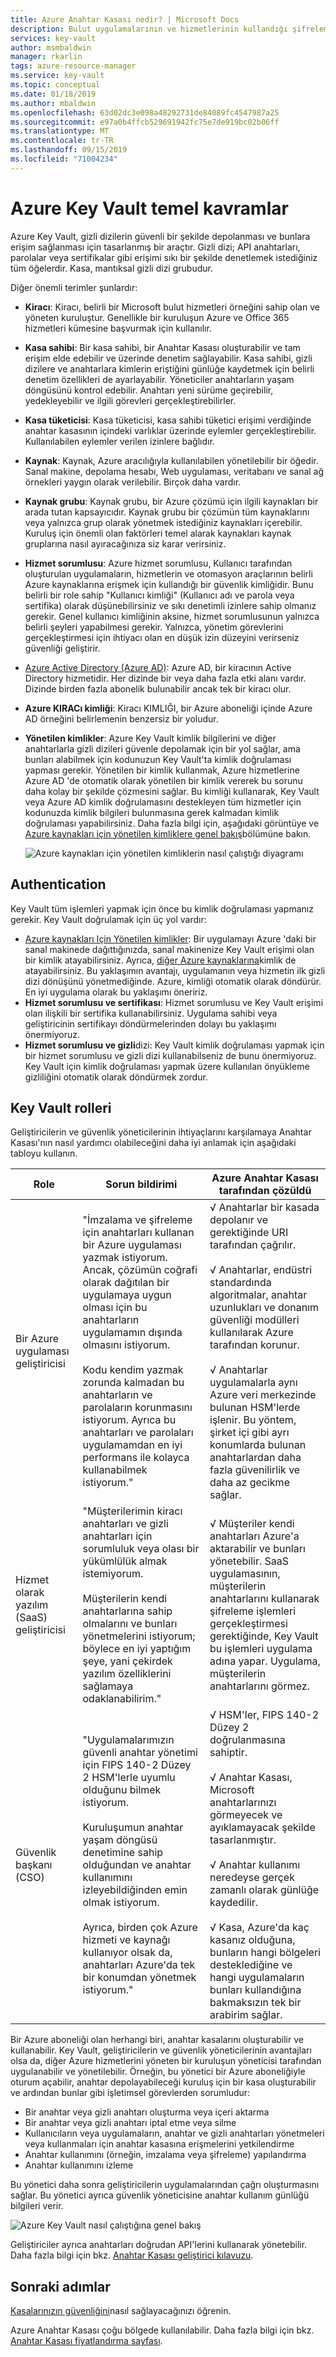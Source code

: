 ```yaml
---
title: Azure Anahtar Kasası nedir? | Microsoft Docs
description: Bulut uygulamalarının ve hizmetlerinin kullandığı şifreleme anahtarlarını ve gizli dizileri Azure Key Vault nasıl korutuını öğrenin.
services: key-vault
author: msmbaldwin
manager: rkarlin
tags: azure-resource-manager
ms.service: key-vault
ms.topic: conceptual
ms.date: 01/18/2019
ms.author: mbaldwin
ms.openlocfilehash: 63d02dc3e098a48292731de84089fc4547987a25
ms.sourcegitcommit: e97a0b4ffcb529691942fc75e7de919bc02b06ff
ms.translationtype: MT
ms.contentlocale: tr-TR
ms.lasthandoff: 09/15/2019
ms.locfileid: "71004234"
---
```

# <a name="azure-key-vault-basic-concepts"></a>Azure Key Vault temel kavramlar

Azure Key Vault, gizli dizilerin güvenli bir şekilde depolanması ve bunlara erişim sağlanması için tasarlanmış bir araçtır. Gizli dizi; API anahtarları, parolalar veya sertifikalar gibi erişimi sıkı bir şekilde denetlemek istediğiniz tüm öğelerdir. Kasa, mantıksal gizli dizi grubudur.

Diğer önemli terimler şunlardır:

- **Kiracı**: Kiracı, belirli bir Microsoft bulut hizmetleri örneğini sahip olan ve yöneten kuruluştur. Genellikle bir kuruluşun Azure ve Office 365 hizmetleri kümesine başvurmak için kullanılır.

- **Kasa sahibi**: Bir kasa sahibi, bir Anahtar Kasası oluşturabilir ve tam erişim elde edebilir ve üzerinde denetim sağlayabilir. Kasa sahibi, gizli dizilere ve anahtarlara kimlerin eriştiğini günlüğe kaydetmek için belirli denetim özellikleri de ayarlayabilir. Yöneticiler anahtarların yaşam döngüsünü kontrol edebilir. Anahtarı yeni sürüme geçirebilir, yedekleyebilir ve ilgili görevleri gerçekleştirebilirler.

- **Kasa tüketicisi**: Kasa tüketicisi, kasa sahibi tüketici erişimi verdiğinde anahtar kasasının içindeki varlıklar üzerinde eylemler gerçekleştirebilir. Kullanılabilen eylemler verilen izinlere bağlıdır.

- **Kaynak**: Kaynak, Azure aracılığıyla kullanılabilen yönetilebilir bir öğedir. Sanal makine, depolama hesabı, Web uygulaması, veritabanı ve sanal ağ örnekleri yaygın olarak verilebilir. Birçok daha vardır.

- **Kaynak grubu**: Kaynak grubu, bir Azure çözümü için ilgili kaynakları bir arada tutan kapsayıcıdır. Kaynak grubu bir çözümün tüm kaynaklarını veya yalnızca grup olarak yönetmek istediğiniz kaynakları içerebilir. Kuruluş için önemli olan faktörleri temel alarak kaynakları kaynak gruplarına nasıl ayıracağınıza siz karar verirsiniz.

- **Hizmet sorumlusu**: Azure hizmet sorumlusu, Kullanıcı tarafından oluşturulan uygulamaların, hizmetlerin ve otomasyon araçlarının belirli Azure kaynaklarına erişmek için kullandığı bir güvenlik kimliğidir. Bunu belirli bir role sahip "Kullanıcı kimliği" (Kullanıcı adı ve parola veya sertifika) olarak düşünebilirsiniz ve sıkı denetimli izinlere sahip olmanız gerekir. Genel kullanıcı kimliğinin aksine, hizmet sorumlusunun yalnızca belirli şeyleri yapabilmesi gerekir. Yalnızca, yönetim görevlerini gerçekleştirmesi için ihtiyacı olan en düşük izin düzeyini verirseniz güvenliği geliştirir.

- [Azure Active Directory (Azure AD)](../active-directory/active-directory-whatis.md): Azure AD, bir kiracının Active Directory hizmetidir. Her dizinde bir veya daha fazla etki alanı vardır. Dizinde birden fazla abonelik bulunabilir ancak tek bir kiracı olur.

- **Azure KIRACı kimliği**: Kiracı KIMLIĞI, bir Azure aboneliği içinde Azure AD örneğini belirlemenin benzersiz bir yoludur.

- **Yönetilen kimlikler**: Azure Key Vault kimlik bilgilerini ve diğer anahtarlarla gizli dizileri güvenle depolamak için bir yol sağlar, ama bunları alabilmek için kodunuzun Key Vault'ta kimlik doğrulaması yapması gerekir. Yönetilen bir kimlik kullanmak, Azure hizmetlerine Azure AD 'de otomatik olarak yönetilen bir kimlik vererek bu sorunu daha kolay bir şekilde çözmesini sağlar. Bu kimliği kullanarak, Key Vault veya Azure AD kimlik doğrulamasını destekleyen tüm hizmetler için kodunuzda kimlik bilgileri bulunmasına gerek kalmadan kimlik doğrulaması yapabilirsiniz. Daha fazla bilgi için, aşağıdaki görüntüye ve [Azure kaynakları için yönetilen kimliklere genel bakış](../active-directory/managed-identities-azure-resources/overview.md)bölümüne bakın.

    ![Azure kaynakları için yönetilen kimliklerin nasıl çalıştığı diyagramı](./media/key-vault-whatis/msi.png)

## <a name="authentication"></a>Authentication
Key Vault tüm işlemleri yapmak için önce bu kimlik doğrulaması yapmanız gerekir. Key Vault doğrulamak için üç yol vardır:

- [Azure kaynakları Için Yönetilen kimlikler](../active-directory/managed-identities-azure-resources/overview.md): Bir uygulamayı Azure 'daki bir sanal makinede dağıttığınızda, sanal makinenize Key Vault erişimi olan bir kimlik atayabilirsiniz. Ayrıca, [diğer Azure kaynaklarına](../active-directory/managed-identities-azure-resources/overview.md)kimlik de atayabilirsiniz. Bu yaklaşımın avantajı, uygulamanın veya hizmetin ilk gizli dizi dönüşünü yönetmediğinde. Azure, kimliği otomatik olarak döndürür. En iyi uygulama olarak bu yaklaşımı öneririz. 
- **Hizmet sorumlusu ve sertifikası**: Hizmet sorumlusu ve Key Vault erişimi olan ilişkili bir sertifika kullanabilirsiniz. Uygulama sahibi veya geliştiricinin sertifikayı döndürmelerinden dolayı bu yaklaşımı önermiyoruz.
- **Hizmet sorumlusu ve gizli**dizi: Key Vault kimlik doğrulaması yapmak için bir hizmet sorumlusu ve gizli dizi kullanabilseniz de bunu önermiyoruz. Key Vault için kimlik doğrulaması yapmak üzere kullanılan önyükleme gizliliğini otomatik olarak döndürmek zordur.


## <a name="key-vault-roles"></a>Key Vault rolleri

Geliştiricilerin ve güvenlik yöneticilerinin ihtiyaçlarını karşılamaya Anahtar Kasası'nın nasıl yardımcı olabileceğini daha iyi anlamak için aşağıdaki tabloyu kullanın.

| Role | Sorun bildirimi | Azure Anahtar Kasası tarafından çözüldü |
| --- | --- | --- |
| Bir Azure uygulaması geliştiricisi |"İmzalama ve şifreleme için anahtarları kullanan bir Azure uygulaması yazmak istiyorum. Ancak, çözümün coğrafi olarak dağıtılan bir uygulamaya uygun olması için bu anahtarların uygulamamın dışında olmasını istiyorum. <br/><br/>Kodu kendim yazmak zorunda kalmadan bu anahtarların ve parolaların korunmasını istiyorum. Ayrıca bu anahtarları ve parolaları uygulamamdan en iyi performans ile kolayca kullanabilmek istiyorum." |√ Anahtarlar bir kasada depolanır ve gerektiğinde URI tarafından çağrılır.<br/><br/> √ Anahtarlar, endüstri standardında algoritmalar, anahtar uzunlukları ve donanım güvenliği modülleri kullanılarak Azure tarafından korunur.<br/><br/> √ Anahtarlar uygulamalarla aynı Azure veri merkezinde bulunan HSM'lerde işlenir. Bu yöntem, şirket içi gibi ayrı konumlarda bulunan anahtarlardan daha fazla güvenilirlik ve daha az gecikme sağlar. |
| Hizmet olarak yazılım (SaaS) geliştiricisi |"Müşterilerimin kiracı anahtarları ve gizli anahtarları için sorumluluk veya olası bir yükümlülük almak istemiyorum. <br/><br/>Müşterilerin kendi anahtarlarına sahip olmalarını ve bunları yönetmelerini istiyorum; böylece en iyi yaptığım şeye, yani çekirdek yazılım özelliklerini sağlamaya odaklanabilirim." |√ Müşteriler kendi anahtarları Azure'a aktarabilir ve bunları yönetebilir. SaaS uygulamasının, müşterilerin anahtarlarını kullanarak şifreleme işlemleri gerçekleştirmesi gerektiğinde, Key Vault bu işlemleri uygulama adına yapar. Uygulama, müşterilerin anahtarlarını görmez. |
| Güvenlik başkanı (CSO) |"Uygulamalarımızın güvenli anahtar yönetimi için FIPS 140-2 Düzey 2 HSM'lerle uyumlu olduğunu bilmek istiyorum. <br/><br/>Kuruluşumun anahtar yaşam döngüsü denetimine sahip olduğundan ve anahtar kullanımını izleyebildiğinden emin olmak istiyorum. <br/><br/>Ayrıca, birden çok Azure hizmeti ve kaynağı kullanıyor olsak da, anahtarları Azure'da tek bir konumdan yönetmek istiyorum." |√ HSM'ler, FIPS 140-2 Düzey 2 doğrulanmasına sahiptir.<br/><br/>√ Anahtar Kasası, Microsoft anahtarlarınızı görmeyecek ve ayıklamayacak şekilde tasarlanmıştır.<br/><br/>√ Anahtar kullanımı neredeyse gerçek zamanlı olarak günlüğe kaydedilir.<br/><br/>√ Kasa, Azure'da kaç kasanız olduğuna, bunların hangi bölgeleri desteklediğine ve hangi uygulamaların bunları kullandığına bakmaksızın tek bir arabirim sağlar. |

Bir Azure aboneliği olan herhangi biri, anahtar kasalarını oluşturabilir ve kullanabilir. Key Vault, geliştiricilerin ve güvenlik yöneticilerinin avantajları olsa da, diğer Azure hizmetlerini yöneten bir kuruluşun yöneticisi tarafından uygulanabilir ve yönetilebilir. Örneğin, bu yönetici bir Azure aboneliğiyle oturum açabilir, anahtar depolayabileceği kuruluş için bir kasa oluşturabilir ve ardından bunlar gibi işletimsel görevlerden sorumludur:

- Bir anahtar veya gizli anahtarı oluşturma veya içeri aktarma
- Bir anahtar veya gizli anahtarı iptal etme veya silme
- Kullanıcıların veya uygulamaların, anahtar ve gizli anahtarları yönetmeleri veya kullanmaları için anahtar kasasına erişmelerini yetkilendirme
- Anahtar kullanımını (örneğin, imzalama veya şifreleme) yapılandırma
- Anahtar kullanımını izleme

Bu yönetici daha sonra geliştiricilerin uygulamalarından çağrı oluşturmasını sağlar. Bu yönetici ayrıca güvenlik yöneticisine anahtar kullanım günlüğü bilgileri verir. 

![Azure Key Vault nasıl çalıştığına genel bakış][1]

Geliştiriciler ayrıca anahtarları doğrudan API'lerini kullanarak yönetebilir. Daha fazla bilgi için bkz. [Anahtar Kasası geliştirici kılavuzu](key-vault-developers-guide.md).

## <a name="next-steps"></a>Sonraki adımlar

[Kasalarınızın güvenliğini](key-vault-secure-your-key-vault.md)nasıl sağlayacağınızı öğrenin.

<!--Image references-->
[1]: ./media/key-vault-whatis/AzureKeyVault_overview.png
Azure Anahtar Kasası çoğu bölgede kullanılabilir. Daha fazla bilgi için bkz. [Anahtar Kasası fiyatlandırma sayfası](https://azure.microsoft.com/pricing/details/key-vault/).
